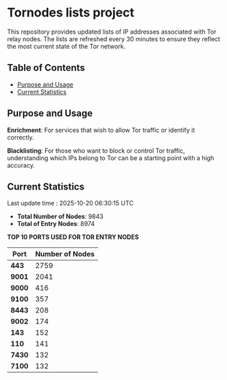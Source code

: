 # Tornodes lists project

This repository provides updated lists of IP addresses associated with Tor relay nodes. The lists are refreshed every 30 minutes to ensure they reflect the most current state of the Tor network.

## Table of Contents

- [Purpose and Usage](#purpose-and-usage)
- [Current Statistics](#current-statistics)


## Purpose and Usage

**Enrichment**: For services that wish to allow Tor traffic or identify it correctly.

**Blacklisting**: For those who want to block or control Tor traffic, understanding which IPs belong to Tor can be a starting point with a high accuracy.

## Current Statistics

Last update time : 2025-10-20 06:30:15 UTC

- **Total Number of Nodes**: 9843
- **Total of Entry Nodes**: 8974

**TOP 10 PORTS USED FOR TOR ENTRY NODES**

| **Port** | **Number of Nodes** |
|------|-----------------|
| **443**   | 2759  |
| **9001**   | 2041  |
| **9000**   | 416  |
| **9100**   | 357  |
| **8443**   | 208  |
| **9002**   | 174  |
| **143**   | 152  |
| **110**   | 141  |
| **7430**   | 132  |
| **7100**   | 132  |

